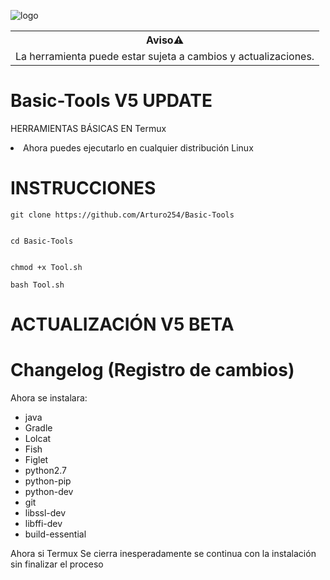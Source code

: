 ![logo](https://github.com/Arturo254/Basic-Tools/assets/87346871/51d2b33e-0ea3-47bf-87c5-bed0bbdcf1d6)

<table>
  <tr>
    <th>Aviso⚠️</th>
  </tr>
  <tr>
    <td>La herramienta puede estar sujeta a cambios y actualizaciones.</td>
  </tr>
</table>

# Basic-Tools V5 UPDATE
HERRAMIENTAS BÁSICAS EN Termux 
<li> Ahora puedes ejecutarlo en cualquier distribución Linux</li>

# INSTRUCCIONES 

```
git clone https://github.com/Arturo254/Basic-Tools


cd Basic-Tools 


chmod +x Tool.sh

bash Tool.sh 
```

# ACTUALIZACIÓN V5 BETA
 

 # Changelog (Registro de cambios)

 Ahora se instalara:
 <ul>

  <li>java</li>
  <li>Gradle</li>
  <li>Lolcat</li>
  <li>Fish</li>
  <li>Figlet</li>
  <li>python2.7 
  <li>python-pip</li> 
  <li>python-dev</li>
   <li>git</li>
   <li>libssl-dev</li>
   <li>libffi-dev</li>
   <li>build-essential</li>
 </ul>

Ahora si Termux Se cierra inesperadamente se continua con la instalación sin finalizar el proceso



